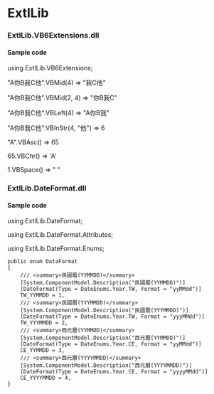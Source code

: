 # ExtlLib

<H3>ExtlLib.VB6Extensions.dll</H3>

<H4>Sample code</H4>
<p>using ExtlLib.VB6Extensions;</p>

<p>"A你B我C他".VBMid(4) => "我C他"</p>

<p>"A你B我C他".VBMid(2, 4) => "你B我C"</p>

<p>"A你B我C他".VBLeft(4) => "A你B我"</p>

<p>"A你B我C他".VBInStr(4, "他") => 6</p>

<p>"A".VBAsc() => 65</p>

<p>65.VBChr() => 'A'</p>

<p>1.VBSpace() => " "</p>

<H3>ExtlLib.DateFormat.dll</H3>

<H4>Sample code</H4>
<p>using ExtlLib.DateFormat;</p>
<p>using ExtlLib.DateFormat.Attributes;</p>
<p>using ExtlLib.DateFormat.Enums;</p>

    public enum DataFormat
    {
        /// <summary>民國曆(YYMMDD)</summary>
        [System.ComponentModel.Description("民國曆(YYMMDD)")]
        [DateFormat(Type = DateEnums.Year.TW, Format = "yyMMdd")]
        TW_YYMMDD = 1,
        /// <summary>民國曆(YYYMMDD)</summary>
        [System.ComponentModel.Description("民國曆(YYYMMDD)")]
        [DateFormat(Type = DateEnums.Year.TW, Format = "yyyMMdd")]
        TW_YYYMMDD = 2,
        /// <summary>西元曆(YYMMDD)</summary>
        [System.ComponentModel.Description("西元曆(YYMMDD)")]
        [DateFormat(Type = DateEnums.Year.CE, Format = "yyMMdd")]
        CE_YYMMDD = 3,
        /// <summary>西元曆(YYYYMMDD)</summary>
        [System.ComponentModel.Description("西元曆(YYYYMMDD)")]
        [DateFormat(Type = DateEnums.Year.CE, Format = "yyyyMMdd")]
        CE_YYYYMMDD = 4,
    }
